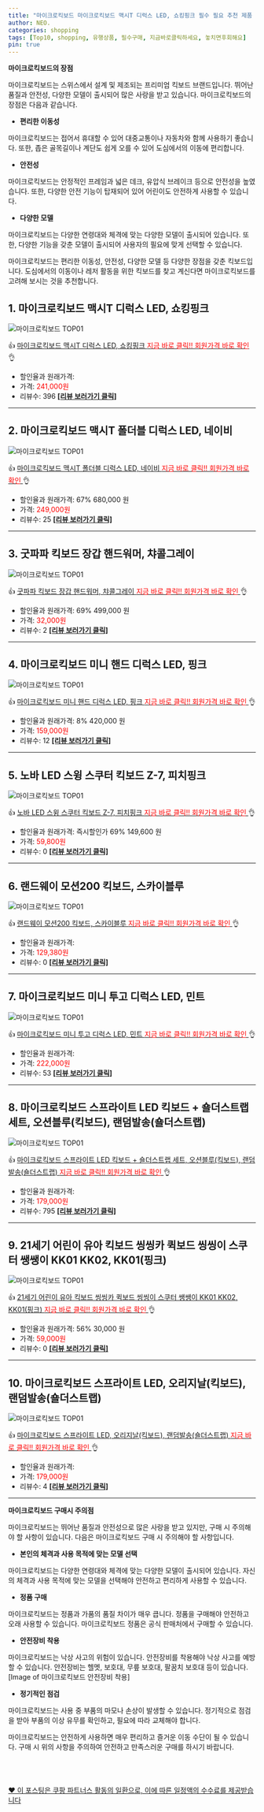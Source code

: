 ```yaml
---
title: "마이크로킥보드 마이크로킥보드 맥시T 디럭스 LED, 쇼킹핑크 필수 필요 추천 제품 비교 최저 가격 비교 장점 구매 후기 구매평"
author: NEO.
categories: shopping
tags: [Top10, shopping, 유행상품, 필수구매, 지금바로클릭하세요, 놓치면후회해요]
pin: true
---
```

**마이크로킥보드의 장점**

마이크로킥보드는 스위스에서 설계 및 제조되는 프리미엄 킥보드 브랜드입니다. 뛰어난 품질과 안전성, 다양한 모델이 출시되어 많은 사랑을 받고 있습니다. 마이크로킥보드의 장점은 다음과 같습니다.

* **편리한 이동성**

마이크로킥보드는 접어서 휴대할 수 있어 대중교통이나 자동차와 함께 사용하기 좋습니다. 또한, 좁은 골목길이나 계단도 쉽게 오를 수 있어 도심에서의 이동에 편리합니다.

* **안전성**

마이크로킥보드는 안정적인 프레임과 넓은 데크, 유압식 브레이크 등으로 안전성을 높였습니다. 또한, 다양한 안전 기능이 탑재되어 있어 어린이도 안전하게 사용할 수 있습니다.

* **다양한 모델**

마이크로킥보드는 다양한 연령대와 체격에 맞는 다양한 모델이 출시되어 있습니다. 또한, 다양한 기능을 갖춘 모델이 출시되어 사용자의 필요에 맞게 선택할 수 있습니다.

마이크로킥보드는 편리한 이동성, 안전성, 다양한 모델 등 다양한 장점을 갖춘 킥보드입니다. 도심에서의 이동이나 레저 활동을 위한 킥보드를 찾고 계신다면 마이크로킥보드를 고려해 보시는 것을 추천합니다.

   

## 1. 마이크로킥보드 맥시T 디럭스 LED, 쇼킹핑크

![마이크로킥보드 TOP01](https://thumbnail9.coupangcdn.com/thumbnails/remote/490x490ex/image/retail/images/2023/05/22/10/7/e1580683-3685-42d0-b143-0dc62b81491c.jpg)


👍 [마이크로킥보드 맥시T 디럭스 LED, 쇼킹핑크 <font color=red> 지금 바로 클릭!! 회원가격 바로 확인 </font> ](https://link.coupang.com/re/AFFSDP?lptag=AF3617701&subid=GithubCoopas&pageKey=4868393687&traceid=V0-153&itemId=18912635604&vendorItemId=86039976541) 👌 


- 할인율과 원래가격: 
- 가격: <span style='color:red'>241,000원</span>
- 리뷰수: 396  [**[리뷰 보러가기 클릭]**](https://link.coupang.com/re/AFFSDP?lptag=AF3617701&subid=GithubCoopas&pageKey=4868393687&traceid=V0-153&itemId=18912635604&vendorItemId=86039976541)

---


   

## 2. 마이크로킥보드 맥시T 폴더블 디럭스 LED, 네이비

![마이크로킥보드 TOP01](https://thumbnail7.coupangcdn.com/thumbnails/remote/490x490ex/image/retail/images/4330878626760126-a5093b00-830c-4bf8-b83e-6d0bd34f6a3d.jpg)


👍 [마이크로킥보드 맥시T 폴더블 디럭스 LED, 네이비 <font color=red> 지금 바로 클릭!! 회원가격 바로 확인 </font> ](https://link.coupang.com/re/AFFSDP?lptag=AF3617701&subid=GithubCoopas&pageKey=4868393687&traceid=V0-153&itemId=18664415412&vendorItemId=78449638495) 👌 


- 할인율과 원래가격: 67%  680,000   원
- 가격: <span style='color:red'>249,000원</span>
- 리뷰수: 25  [**[리뷰 보러가기 클릭]**](https://link.coupang.com/re/AFFSDP?lptag=AF3617701&subid=GithubCoopas&pageKey=4868393687&traceid=V0-153&itemId=18664415412&vendorItemId=78449638495)

---


   

## 3. 굿파파 킥보드 장갑 핸드워머, 챠콜그레이

![마이크로킥보드 TOP01](https://thumbnail7.coupangcdn.com/thumbnails/remote/490x490ex/image/vendor_inventory/images/2019/01/04/14/6/cb043e32-2022-4d49-b09c-5356edf3df8a.jpg)


👍 [굿파파 킥보드 장갑 핸드워머, 챠콜그레이 <font color=red> 지금 바로 클릭!! 회원가격 바로 확인 </font> ](https://link.coupang.com/re/AFFSDP?lptag=AF3617701&subid=GithubCoopas&pageKey=7605697363&traceid=V0-153&itemId=20130637821&vendorItemId=4264379522) 👌 


- 할인율과 원래가격: 69%  499,000   원
- 가격: <span style='color:red'>32,000원</span>
- 리뷰수: 2  [**[리뷰 보러가기 클릭]**](https://link.coupang.com/re/AFFSDP?lptag=AF3617701&subid=GithubCoopas&pageKey=7605697363&traceid=V0-153&itemId=20130637821&vendorItemId=4264379522)

---


   

## 4. 마이크로킥보드 미니 핸드 디럭스 LED, 핑크

![마이크로킥보드 TOP01](https://thumbnail6.coupangcdn.com/thumbnails/remote/490x490ex/image/retail/images/2377841318573657-a529d914-79e2-4cd8-bf52-2c6d92abceee.jpg)


👍 [마이크로킥보드 미니 핸드 디럭스 LED, 핑크 <font color=red> 지금 바로 클릭!! 회원가격 바로 확인 </font> ](https://link.coupang.com/re/AFFSDP?lptag=AF3617701&subid=GithubCoopas&pageKey=4868394011&traceid=V0-153&itemId=6322406215&vendorItemId=73617849105) 👌 


- 할인율과 원래가격: 8%  420,000   원
- 가격: <span style='color:red'>159,000원</span>
- 리뷰수: 12  [**[리뷰 보러가기 클릭]**](https://link.coupang.com/re/AFFSDP?lptag=AF3617701&subid=GithubCoopas&pageKey=4868394011&traceid=V0-153&itemId=6322406215&vendorItemId=73617849105)

---


   

## 5. 노바 LED 스윙 스쿠터 킥보드 Z-7, 피치핑크

![마이크로킥보드 TOP01](https://thumbnail9.coupangcdn.com/thumbnails/remote/490x490ex/image/retail/images/2023/05/10/11/4/0784b8b8-fdba-481e-ac93-217db7789228.jpg)


👍 [노바 LED 스윙 스쿠터 킥보드 Z-7, 피치핑크 <font color=red> 지금 바로 클릭!! 회원가격 바로 확인 </font> ](https://link.coupang.com/re/AFFSDP?lptag=AF3617701&subid=GithubCoopas&pageKey=7330245976&traceid=V0-153&itemId=18793845905&vendorItemId=85924850995) 👌 


- 할인율과 원래가격: 즉시할인가 69%  149,600   원
- 가격: <span style='color:red'>59,800원</span>
- 리뷰수: 0  [**[리뷰 보러가기 클릭]**](https://link.coupang.com/re/AFFSDP?lptag=AF3617701&subid=GithubCoopas&pageKey=7330245976&traceid=V0-153&itemId=18793845905&vendorItemId=85924850995)

---


   

## 6. 랜드웨이 모션200 킥보드, 스카이블루

![마이크로킥보드 TOP01](https://thumbnail6.coupangcdn.com/thumbnails/remote/490x490ex/image/retail/images/2444110442803341-4118e589-63db-4e68-8f70-01fb6ae95f3c.jpg)


👍 [랜드웨이 모션200 킥보드, 스카이블루 <font color=red> 지금 바로 클릭!! 회원가격 바로 확인 </font> ](https://link.coupang.com/re/AFFSDP?lptag=AF3617701&subid=GithubCoopas&pageKey=5202191190&traceid=V0-153&itemId=7252917704&vendorItemId=74544349533) 👌 


- 할인율과 원래가격: 
- 가격: <span style='color:red'>129,380원</span>
- 리뷰수: 0  [**[리뷰 보러가기 클릭]**](https://link.coupang.com/re/AFFSDP?lptag=AF3617701&subid=GithubCoopas&pageKey=5202191190&traceid=V0-153&itemId=7252917704&vendorItemId=74544349533)

---


   

## 7. 마이크로킥보드 미니 투고 디럭스 LED, 민트

![마이크로킥보드 TOP01](https://thumbnail9.coupangcdn.com/thumbnails/remote/490x490ex/image/retail/images/4378000543151319-6c4cc91f-060f-497c-b094-d8489af483b9.jpg)


👍 [마이크로킥보드 미니 투고 디럭스 LED, 민트 <font color=red> 지금 바로 클릭!! 회원가격 바로 확인 </font> ](https://link.coupang.com/re/AFFSDP?lptag=AF3617701&subid=GithubCoopas&pageKey=7663444871&traceid=V0-153&itemId=20422881131&vendorItemId=76496392223) 👌 


- 할인율과 원래가격: 
- 가격: <span style='color:red'>222,000원</span>
- 리뷰수: 53  [**[리뷰 보러가기 클릭]**](https://link.coupang.com/re/AFFSDP?lptag=AF3617701&subid=GithubCoopas&pageKey=7663444871&traceid=V0-153&itemId=20422881131&vendorItemId=76496392223)

---


   

## 8. 마이크로킥보드 스프라이트 LED 킥보드 + 숄더스트랩 세트, 오션블루(킥보드), 랜덤발송(숄더스트랩)

![마이크로킥보드 TOP01](https://thumbnail9.coupangcdn.com/thumbnails/remote/490x490ex/image/retail/images/2023/04/21/15/9/87c635cf-5061-4e98-9a19-68a0098e8732.jpg)


👍 [마이크로킥보드 스프라이트 LED 킥보드 + 숄더스트랩 세트, 오션블루(킥보드), 랜덤발송(숄더스트랩) <font color=red> 지금 바로 클릭!! 회원가격 바로 확인 </font> ](https://link.coupang.com/re/AFFSDP?lptag=AF3617701&subid=GithubCoopas&pageKey=5279678190&traceid=V0-153&itemId=18605384264&vendorItemId=85741305163) 👌 


- 할인율과 원래가격: 
- 가격: <span style='color:red'>179,000원</span>
- 리뷰수: 795  [**[리뷰 보러가기 클릭]**](https://link.coupang.com/re/AFFSDP?lptag=AF3617701&subid=GithubCoopas&pageKey=5279678190&traceid=V0-153&itemId=18605384264&vendorItemId=85741305163)

---


   

## 9. 21세기 어린이 유아 킥보드 씽씽카 퀵보드 씽씽이 스쿠터 쌩쌩이 KK01 KK02, KK01(핑크)

![마이크로킥보드 TOP01](https://thumbnail10.coupangcdn.com/thumbnails/remote/490x490ex/image/vendor_inventory/55ca/7ba42f9e1f4ce03de6476c7cdc9e17adeffc520bda1305b912008b6fb3ef.jpg)


👍 [21세기 어린이 유아 킥보드 씽씽카 퀵보드 씽씽이 스쿠터 쌩쌩이 KK01 KK02, KK01(핑크) <font color=red> 지금 바로 클릭!! 회원가격 바로 확인 </font> ](https://link.coupang.com/re/AFFSDP?lptag=AF3617701&subid=GithubCoopas&pageKey=6512151510&traceid=V0-153&itemId=14388507914&vendorItemId=78234914276) 👌 


- 할인율과 원래가격: 56%  30,000   원
- 가격: <span style='color:red'>59,000원</span>
- 리뷰수: 0  [**[리뷰 보러가기 클릭]**](https://link.coupang.com/re/AFFSDP?lptag=AF3617701&subid=GithubCoopas&pageKey=6512151510&traceid=V0-153&itemId=14388507914&vendorItemId=78234914276)

---


   

## 10. 마이크로킥보드 스프라이트 LED, 오리지날(킥보드), 랜덤발송(숄더스트랩)

![마이크로킥보드 TOP01](https://thumbnail7.coupangcdn.com/thumbnails/remote/490x490ex/image/retail/images/2021/06/04/12/3/b752f08c-4799-4b78-ae45-5dfdc63488f0.jpg)


👍 [마이크로킥보드 스프라이트 LED, 오리지날(킥보드), 랜덤발송(숄더스트랩) <font color=red> 지금 바로 클릭!! 회원가격 바로 확인 </font> ](https://link.coupang.com/re/AFFSDP?lptag=AF3617701&subid=GithubCoopas&pageKey=5279678190&traceid=V0-153&itemId=9128110587&vendorItemId=76414150867) 👌 


- 할인율과 원래가격: 
- 가격: <span style='color:red'>179,000원</span>
- 리뷰수: 4  [**[리뷰 보러가기 클릭]**](https://link.coupang.com/re/AFFSDP?lptag=AF3617701&subid=GithubCoopas&pageKey=5279678190&traceid=V0-153&itemId=9128110587&vendorItemId=76414150867)

---
**마이크로킥보드 구매시 주의점**

마이크로킥보드는 뛰어난 품질과 안전성으로 많은 사랑을 받고 있지만, 구매 시 주의해야 할 사항이 있습니다. 다음은 마이크로킥보드 구매 시 주의해야 할 사항입니다.

* **본인의 체격과 사용 목적에 맞는 모델 선택**

마이크로킥보드는 다양한 연령대와 체격에 맞는 다양한 모델이 출시되어 있습니다. 자신의 체격과 사용 목적에 맞는 모델을 선택해야 안전하고 편리하게 사용할 수 있습니다.


* **정품 구매**

마이크로킥보드는 정품과 가품의 품질 차이가 매우 큽니다. 정품을 구매해야 안전하고 오래 사용할 수 있습니다. 마이크로킥보드 정품은 공식 판매처에서 구매할 수 있습니다.

* **안전장비 착용**

마이크로킥보드는 낙상 사고의 위험이 있습니다. 안전장비를 착용해야 낙상 사고를 예방할 수 있습니다. 안전장비는 헬멧, 보호대, 무릎 보호대, 팔꿈치 보호대 등이 있습니다.
[Image of 마이크로킥보드 안전장비 착용]

* **정기적인 점검**

마이크로킥보드는 사용 중 부품의 마모나 손상이 발생할 수 있습니다. 정기적으로 점검을 받아 부품의 이상 유무를 확인하고, 필요에 따라 교체해야 합니다.

마이크로킥보드는 안전하게 사용하면 매우 편리하고 즐거운 이동 수단이 될 수 있습니다. 구매 시 위의 사항을 주의하여 안전하고 만족스러운 구매를 하시기 바랍니다.<br><br><br><br><br> [ ❤  이 포스팅은 쿠팡 파트너스 활동의 일환으로, 이에 따른 일정액의 수수료를 제공받습니다](https://link.coupang.com/a/bcEFyh)